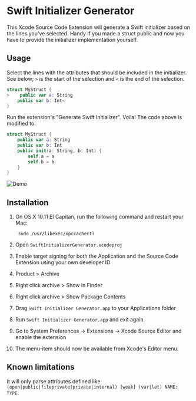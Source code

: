 Swift Initializer Generator
===========================

This Xcode Source Code Extension will generate a Swift initializer based on the lines you've selected. Handy if you made a struct public and now you have to provide the initializer implementation yourself.

Usage
-----

Select the lines with the attributes that should be included in the initializer. See below; ``>`` is the start of the selection and ``<`` is the end of the selection.
```swift
struct MyStruct {
>    public var a: String
    public var b: Int<
}
```
Run the extension's "Generate Swift Initializer". Voila! The code above is modified to:
```swift
struct MyStruct {
    public var a: String
    public var b: Int
    public init(a: String, b: Int) {
        self.a = a
        self.b = b
    }
}
```
![Demo](docs/demo.gif)

Installation
------------

1. On OS X 10.11 El Capitan, run the following command and restart your Mac:

        sudo /usr/libexec/xpccachectl

1. Open ``SwiftInitializerGenerator.xcodeproj``
1. Enable target signing for both the Application and the Source Code Extension using your own developer ID
1. Product > Archive
1. Right click archive > Show in Finder
1. Right click archive > Show Package Contents
1. Drag ``Swift Initializer Generator.app`` to your Applications folder
1. Run ``Swift Initializer Generator.app`` and exit again.
1. Go to System Preferences -> Extensions -> Xcode Source Editor and enable the extension
1. The menu-item should now be available from Xcode's Editor menu.

Known limitations
-----------------

It will only parse attributes defined like ``(open|public|fileprivate|private|internal) [weak] (var|let) NAME: TYPE``.
